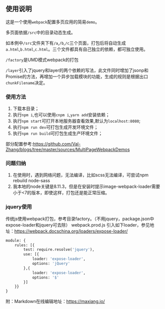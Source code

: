 ## 使用说明

这是一个使用`webpack`配置多页应用的简易`demo`。

多页面依据`/src`中的目录动态生成。

如本例中`/src`文件夹下有`/a`,`/b`,`/c`三个页面，打包后将自动生成`a.html`,`b.html`,`c.html`。三个文件都具有自己独立的依赖，都可独立使用。

`/factory`是UMD模式webpack的打包

`/layer`引入了jquery和layer的两个依赖的写法，此文件同时增加了jsonp和Promise的方法，再增加一个异步加载模块的功能，生成的规则是根据出口`chunkFilename`决定。

### 使用方法

1. 下载本目录；
2. 执行`npm i`,也可以使用`cnpm i`,`yarn add`安装依赖；
3. 执行`npm start`可打开本地服务器查看效果,默认为`localhost:8080`;
4. 执行`npm run dev`可打包生成开发环境文件；
5. 执行`npm run build`可打包生成生产环境文件；

部分配置参考:https://github.com/Val-Zhang/blogs/tree/master/sources/MultiPageWebpackDemos


### 问题归纳

1. 在使用时，遇到网络问题，无法编译，比如scss无法编译，可尝试npm rebuild node-sass
2. 我本地的node关键是8.11.3，但是在安装时提示image-webpack-loader需要小于<7的版本，即使这样，打包还是能正常压缩。


### jquery使用
传统js使用webpack打包，参考目录factory。（不用jquery，package.json中expose-loader和jquery可去除）
webpack.prod.js 引入如下loader，参见地址：https://webpack.docschina.org/loaders/expose-loader/
``` python
module: {
	rules: [{
	    test: require.resolve('jquery'),
	    use: [{
	        loader: 'expose-loader',
	        options: 'jQuery'
	    },{
	        loader: 'expose-loader',
	        options: '$'
	    }]
	}}
}
```

附：Markdown在线编辑地址：https://maxiang.io/
